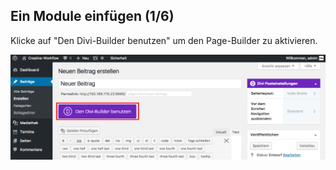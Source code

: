 ## Ein Module einfügen (1/6)

Klicke auf "Den Divi-Builder benutzen" um den Page-Builder zu aktivieren.

![image](./assets/insert_module_divi_builder.jpg)
